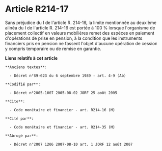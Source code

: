 # Article R214-17

Sans préjudice du I de l'article R. 214-16, la limite mentionnée au deuxième alinéa du I de l'article R. 214-16 est portée à
100 % lorsque l'organisme de placement collectif en valeurs mobilières remet des espèces en paiement d'opérations de prise en
pension, à la condition que les instruments financiers pris en pension ne fassent l'objet d'aucune opération de cession y
compris temporaire ou de remise en garantie.

**Liens relatifs à cet article**

	**Anciens textes**:

	  - Décret n°89-623 du 6 septembre 1989 - art. 4-9 (Ab)

	**Codifié par**:

	  - Décret n°2005-1007 2005-08-02 JORF 25 août 2005

	**Cite**:

	  - Code monétaire et financier - art. R214-16 (M)

	**Cité par**:

	  - Code monétaire et financier - art. R214-35 (M)

	**Abrogé par**:

	  - Décret n°2007 1206 2007-08-10 art. 1 JORF 12 août 2007
